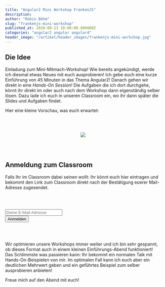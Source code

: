 ```yaml
---
title: "Angular2 Mini Workshop FrankenJS"
description: 
author: "Robin Böhm"
slug: "frankenjs-mini-workshop"
published_at: 2020-08-23 10:00:00.000000Z
categories: "angular2 angular angular4"
header_image: "/artikel/header_images/frankenjs-mini-workshop.jpg"
---
```


## Die Idee
Einladung zum Mini-Mitmach-Workshop! Wie bereits angekündigt, werde ich diesmal etwas Neues mit euch ausprobieren! Ich gebe euch eine kurze Einführung von 45 Minuten in das Thema Angular2! Danach gehen wir direkt in eine *Hands-On Session*! Die Aufgaben die ich dort durchgehe, könnt ihr direkt im oder auch nach dem Workshop dann eigenständig selber lösen. Dazu lade ich euch in unseren Classroom ein, wo ihr dann später die Slides und Aufgaben findet.

Hier eine kleine Vorschau, was euch erwartet:

<br/><br/>

<center>
<img src="https://assets-production-workshops-de.s3.amazonaws.com/system/projects/1/uploads/212/medium_Screen-Shot-2016-09-27-at-10.00.19.png?v=63642184659"/>
</center>

<br/><br/>

## Anmeldung zum Classroom

Falls Ihr im Classroom dabei seinen wollt: Ihr könnt euch hier eintragen und bekommt den Link zum Classroom direkt nach der Bestätigung euerer Mail-Adresse zugesendet. 

<br/><br/>

<form action="//angularjs.us5.list-manage.com/subscribe/post?u=465db430c1cb88ec6dea2ca40&amp;id=7e804310eb&amp;VIA=mini-workshop-talk&amp;group[20925][1]=1" method="post" target="_blank">
          <div class="row">
            <div class="col-xs-12 col-md-5 offset-md-2">
              <input type="email" value="" name="EMAIL" class="form-control form-control-lg" placeholder="Deine E-Mail-Adresse" required="">
            </div>
            <div class="col-xs-12 col-md-3">
              <input type="submit" value="Anmelden" class="btn btn-block btn-lg btn-primary">
            </div>
          </div>
        </form>
        
<br/><br/>

Wir optimieren unsere Workshops immer weiter und ich bin sehr gespannt, ob dieses Format auch in einem kleinen Einführungs-Abend funktioniert! Das Schlimmste was passieren kann: Ihr bekommt ein normalen Talk mit Hands-On-Beispielen von mir. Im optimalen Fall kann ich euch aber ein deutlichen Mehrwert geben und ein geführtes Beispiel zum selber ausprobieren anbieten!


Freue mich auf den Abend mit euch!